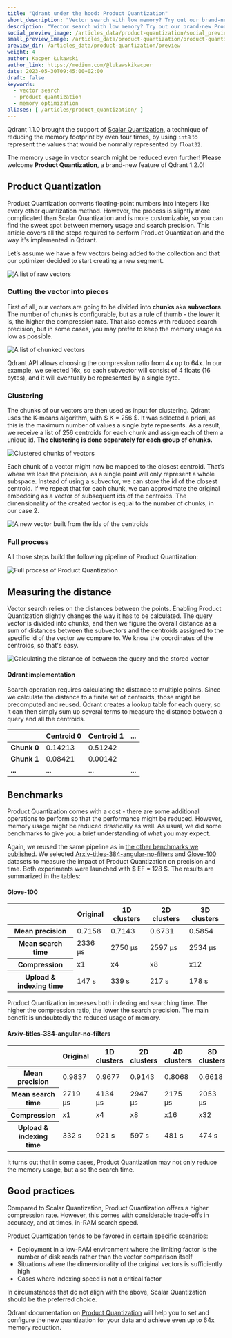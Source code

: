 ```yaml
---
title: "Qdrant under the hood: Product Quantization"
short_description: "Vector search with low memory? Try out our brand-new Product Quantization!"
description: "Vector search with low memory? Try out our brand-new Product Quantization!"
social_preview_image: /articles_data/product-quantization/social_preview.png
small_preview_image: /articles_data/product-quantization/product-quantization-icon.svg
preview_dir: /articles_data/product-quantization/preview
weight: 4
author: Kacper Łukawski
author_link: https://medium.com/@lukawskikacper
date: 2023-05-30T09:45:00+02:00
draft: false
keywords:
  - vector search
  - product quantization
  - memory optimization
aliases: [ /articles/product_quantization/ ]
---
```


Qdrant 1.1.0 brought the support of [Scalar Quantization](/articles/scalar-quantization/),
a technique of reducing the memory footprint by even four times, by using `int8` to represent
the values that would be normally represented by `float32`.

The memory usage in vector search might be reduced even further! Please welcome **Product 
Quantization**, a brand-new feature of Qdrant 1.2.0! 

## Product Quantization

Product Quantization converts floating-point numbers into integers like every other quantization 
method. However, the process is slightly more complicated than Scalar Quantization and is more 
customizable, so you can find the sweet spot between memory usage and search precision. This article 
covers all the steps required to perform Product Quantization and the way it's implemented in Qdrant.

Let’s assume we have a few vectors being added to the collection and that our optimizer decided 
to start creating a new segment.

![A list of raw vectors](/articles_data/product-quantization/raw-vectors.png)

### Cutting the vector into pieces

First of all, our vectors are going to be divided into **chunks** aka **subvectors**. The number
of chunks is configurable, but as a rule of thumb - the lower it is, the higher the compression rate.
That also comes with reduced search precision, but in some cases, you may prefer to keep the memory
usage as low as possible.

![A list of chunked vectors](/articles_data/product-quantization/chunked-vectors.png)

Qdrant API allows choosing the compression ratio from 4x up to 64x. In our example, we selected 16x, 
so each subvector will consist of 4 floats (16 bytes), and it will eventually be represented by 
a single byte.

### Clustering

The chunks of our vectors are then used as input for clustering. Qdrant uses the K-means algorithm, 
with $ K = 256 $. It was selected a priori, as this is the maximum number of values a single byte 
represents. As a result, we receive a list of 256 centroids for each chunk and assign each of them 
a unique id. **The clustering is done separately for each group of chunks.**

![Clustered chunks of vectors](/articles_data/product-quantization/chunks-clustering.png)

Each chunk of a vector might now be mapped to the closest centroid. That’s where we lose the precision, 
as a single point will only represent a whole subspace. Instead of using a subvector, we can store 
the id of the closest centroid. If we repeat that for each chunk, we can approximate the original 
embedding as a vector of subsequent ids of the centroids. The dimensionality of the created vector 
is equal to the number of chunks, in our case 2.

![A new vector built from the ids of the centroids](/articles_data/product-quantization/vector-of-ids.png)

### Full process

All those steps build the following pipeline of Product Quantization:

![Full process of Product Quantization](/articles_data/product-quantization/full-process.png)

## Measuring the distance

Vector search relies on the distances between the points. Enabling Product Quantization slightly changes 
the way it has to be calculated. The query vector is divided into chunks, and then we figure the overall 
distance as a sum of distances between the subvectors and the centroids assigned to the specific id of 
the vector we compare to. We know the coordinates of the centroids, so that's easy.

![Calculating the distance of between the query and the stored vector](/articles_data/product-quantization/distance-calculation.png)

#### Qdrant implementation

Search operation requires calculating the distance to multiple points. Since we calculate the 
distance to a finite set of centroids, those might be precomputed and reused. Qdrant creates
a lookup table for each query, so it can then simply sum up several terms to measure the
distance between a query and all the centroids.

|             | Centroid 0 | Centroid 1 | ... |
|-------------|------------|------------|-----|
| **Chunk 0** | 0.14213    | 0.51242    |     |
| **Chunk 1** | 0.08421    | 0.00142    |     |
| **...**     | ...        | ...        | ... |

## Benchmarks

Product Quantization comes with a cost - there are some additional operations to perform so 
that the performance might be reduced. However, memory usage might be reduced drastically as 
well. As usual, we did some benchmarks to give you a brief understanding of what you may expect.

Again, we reused the same pipeline as in [the other benchmarks we published](/benchmarks/). We
selected [Arxiv-titles-384-angular-no-filters](https://github.com/qdrant/ann-filtering-benchmark-datasets)
and [Glove-100](https://github.com/erikbern/ann-benchmarks/) datasets to measure the impact
of Product Quantization on precision and time. Both experiments were launched with $ EF = 128 $. 
The results are summarized in the tables:

#### Glove-100

<table>
   <thead>
      <tr>
         <th></th>
         <th>Original</th>
         <th>1D clusters</th>
         <th>2D clusters</th>
         <th>3D clusters</th>
      </tr>
   </thead>
   <tbody>
      <tr>
         <th>Mean precision</th>
         <td>0.7158</td>
         <td>0.7143</td>
         <td>0.6731</td>
         <td>0.5854</td>
      </tr>
      <tr>
         <th>Mean search time</th>
         <td>2336 µs</td>
         <td>2750 µs</td>
         <td>2597 µs</td>
         <td>2534 µs</td>
      </tr>
      <tr>
         <th>Compression</th>
         <td>x1</td>
         <td>x4</td>
         <td>x8</td>
         <td>x12</td>
      </tr>
      <tr>
         <th>Upload & indexing time</th>
         <td>147 s</td>
         <td>339 s</td>
         <td>217 s</td>
         <td>178 s</td>
      </tr>
   </tbody>
</table>

Product Quantization increases both indexing and searching time. The higher the compression ratio, 
the lower the search precision. The main benefit is undoubtedly the reduced usage of memory.

#### Arxiv-titles-384-angular-no-filters

<table>
   <thead>
      <tr>
         <th></th>
         <th>Original</th>
         <th>1D clusters</th>
         <th>2D clusters</th>
         <th>4D clusters</th>
         <th>8D clusters</th>
      </tr>
   </thead>
   <tbody>
      <tr>
         <th>Mean precision</th>
         <td>0.9837</td>
         <td>0.9677</td>
         <td>0.9143</td>
         <td>0.8068</td>
         <td>0.6618</td>
      </tr>
      <tr>
         <th>Mean search time</th>
         <td>2719 µs</td>
         <td>4134 µs</td>
         <td>2947 µs</td>
         <td>2175 µs</td>
         <td>2053 µs</td>
      </tr>
      <tr>
         <th>Compression</th>
         <td>x1</td>
         <td>x4</td>
         <td>x8</td>
         <td>x16</td>
         <td>x32</td>
      </tr>
      <tr>
         <th>Upload & indexing time</th>
         <td>332 s</td>
         <td>921 s</td>
         <td>597 s</td>
         <td>481 s</td>
         <td>474 s</td>
      </tr>
   </tbody>
</table>

It turns out that in some cases, Product Quantization may not only reduce the memory usage, 
but also the search time.

## Good practices

Compared to Scalar Quantization, Product Quantization offers a higher compression rate. However, this comes with considerable trade-offs in accuracy, and at times, in-RAM search speed.

Product Quantization tends to be favored in certain specific scenarios:

- Deployment in a low-RAM environment where the limiting factor is the number of disk reads rather than the vector comparison itself
- Situations where the dimensionality of the original vectors is sufficiently high
- Cases where indexing speed is not a critical factor

In circumstances that do not align with the above, Scalar Quantization should be the preferred choice.

Qdrant documentation on [Product Quantization](/documentation/guides/quantization/#setting-up-product-quantization) 
will help you to set and configure the new quantization for your data and achieve even 
up to 64x memory reduction.
